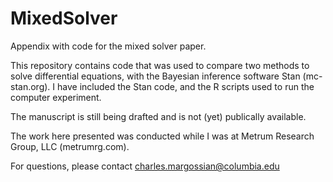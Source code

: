 # MixedSolver
Appendix with code for the mixed solver paper.

This repository contains code that was used to compare two methods
to solve differential equations, with the Bayesian inference
software Stan (mc-stan.org). I have included the Stan code, and
the R scripts used to run the computer experiment.

The manuscript is still being drafted and is not (yet) publically
available.

The work here presented was conducted while I was at Metrum
Research Group, LLC (metrumrg.com).

For questions, please contact charles.margossian@columbia.edu
